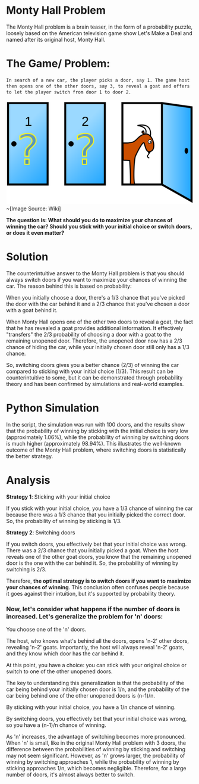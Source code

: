 # Monty Hall Problem

The Monty Hall problem is a brain teaser, in the form of a probability puzzle, loosely based on the American television game show Let's Make a Deal and named after its original host, Monty Hall. 

# The Game/ Problem:
```
In search of a new car, the player picks a door, say 1. The game host then opens one of the other doors, say 3, to reveal a goat and offers to let the player switch from door 1 to door 2.
```

![Monty Hall Problem Graphic](Monty_open_door.svg.png) ~[Image Source: Wiki]

**The question is: What should you do to maximize your chances of winning the car? Should you stick with your initial choice or switch doors, or does it even matter?**

# Solution

The counterintuitive answer to the Monty Hall problem is that you should always switch doors if you want to maximize your chances of winning the car. The reason behind this is based on probability:

When you initially choose a door, there's a 1/3 chance that you've picked the door with the car behind it and a 2/3 chance that you've chosen a door with a goat behind it.

When Monty Hall opens one of the other two doors to reveal a goat, the fact that he has revealed a goat provides additional information. It effectively "transfers" the 2/3 probability of choosing a door with a goat to the remaining unopened door. Therefore, the unopened door now has a 2/3 chance of hiding the car, while your initially chosen door still only has a 1/3 chance.

So, switching doors gives you a better chance (2/3) of winning the car compared to sticking with your initial choice (1/3). This result can be counterintuitive to some, but it can be demonstrated through probability theory and has been confirmed by simulations and real-world examples.

# Python Simulation

In the script, the simulation was run with 100 doors, and the results show that the probability of winning by sticking with the initial choice is very low (approximately 1.06%), while the probability of winning by switching doors is much higher (approximately 98.94%). This illustrates the well-known outcome of the Monty Hall problem, where switching doors is statistically the better strategy.

# Analysis

**Strategy 1**: Sticking with your initial choice

If you stick with your initial choice, you have a 1/3 chance of winning the car because there was a 1/3 chance that you initially picked the correct door. So, the probability of winning by sticking is 1/3.

**Strategy 2**: Switching doors

If you switch doors, you effectively bet that your initial choice was wrong. There was a 2/3 chance that you initially picked a goat. When the host reveals one of the other goat doors, you know that the remaining unopened door is the one with the car behind it. So, the probability of winning by switching is 2/3.

Therefore, **the optimal strategy is to switch doors if you want to maximize your chances of winning**. This conclusion often confuses people because it goes against their intuition, but it's supported by probability theory.

### Now, let's consider what happens if the number of doors is increased. Let's generalize the problem for 'n' doors:

You choose one of the 'n' doors.

The host, who knows what's behind all the doors, opens 'n-2' other doors, revealing 'n-2' goats. Importantly, the host will always reveal 'n-2' goats, and they know which door has the car behind it.

At this point, you have a choice: you can stick with your original choice or switch to one of the other unopened doors.

The key to understanding this generalization is that the probability of the car being behind your initially chosen door is 1/n, and the probability of the car being behind one of the other unopened doors is (n-1)/n.

By sticking with your initial choice, you have a 1/n chance of winning.

By switching doors, you effectively bet that your initial choice was wrong, so you have a (n-1)/n chance of winning.

As 'n' increases, the advantage of switching becomes more pronounced. When 'n' is small, like in the original Monty Hall problem with 3 doors, the difference between the probabilities of winning by sticking and switching may not seem significant. However, as 'n' grows larger, the probability of winning by switching approaches 1, while the probability of winning by sticking approaches 1/n, which becomes negligible. Therefore, for a large number of doors, it's almost always better to switch.